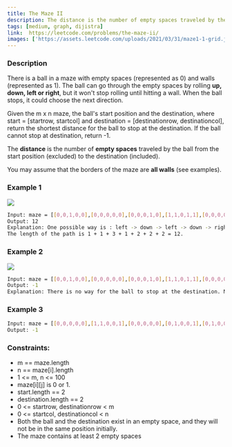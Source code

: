 ```yaml
---
title: The Maze II
description: The distance is the number of empty spaces traveled by the ball from the start position (excluded) to the destination (included).
tags: [medium, graph, dijistra]
link:  https://leetcode.com/problems/the-maze-ii/
images: ['https://assets.leetcode.com/uploads/2021/03/31/maze1-1-grid.jpg', 'https://assets.leetcode.com/uploads/2021/03/31/maze1-2-grid.jpg']
---
```


### Description

There is a ball in a maze with empty spaces (represented as 0) and walls (represented as 1). The ball can go through the empty spaces by rolling **up, down, left or right**, but it won't stop rolling until hitting a wall. When the ball stops, it could choose the next direction.

Given the m x n maze, the ball's start position and the destination, where start = [startrow, startcol] and destination = [destinationrow, destinationcol], return the shortest distance for the ball to stop at the destination. If the ball cannot stop at destination, return -1.

The **distance** is the number of **empty spaces** traveled by the ball from the start position (excluded) to the destination (included).

You may assume that the borders of the maze are **all walls** (see examples).

### Example 1

![](https://assets.leetcode.com/uploads/2021/03/31/maze1-1-grid.jpg)

```bash
Input: maze = [[0,0,1,0,0],[0,0,0,0,0],[0,0,0,1,0],[1,1,0,1,1],[0,0,0,0,0]], start = [0,4], destination = [4,4]
Output: 12
Explanation: One possible way is : left -> down -> left -> down -> right -> down -> right.
The length of the path is 1 + 1 + 3 + 1 + 2 + 2 + 2 = 12.
```

### Example 2

![](https://assets.leetcode.com/uploads/2021/03/31/maze1-2-grid.jpg)

```bash
Input: maze = [[0,0,1,0,0],[0,0,0,0,0],[0,0,0,1,0],[1,1,0,1,1],[0,0,0,0,0]], start = [0,4], destination = [3,2]
Output: -1
Explanation: There is no way for the ball to stop at the destination. Notice that you can pass through the destination but you cannot stop there.
```

### Example 3

```bash
Input: maze = [[0,0,0,0,0],[1,1,0,0,1],[0,0,0,0,0],[0,1,0,0,1],[0,1,0,0,0]], start = [4,3], destination = [0,1]
Output: -1
```


### Constraints:

- m == maze.length
- n == maze[i].length
- 1 <= m, n <= 100
- maze[i][j] is 0 or 1.
- start.length == 2
- destination.length == 2
- 0 <= startrow, destinationrow < m
- 0 <= startcol, destinationcol < n
- Both the ball and the destination exist in an empty space, and they will not be in the same position initially.
- The maze contains at least 2 empty spaces
